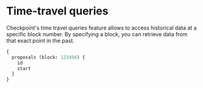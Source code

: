 # Time-travel queries

Checkpoint's time travel queries feature allows to access historical data at a specific block number. By specifying a block, you can retrieve data from that exact point in the past.

```graphql
{
  proposals (block: 123456) {
    id
    start
  }
}
```
